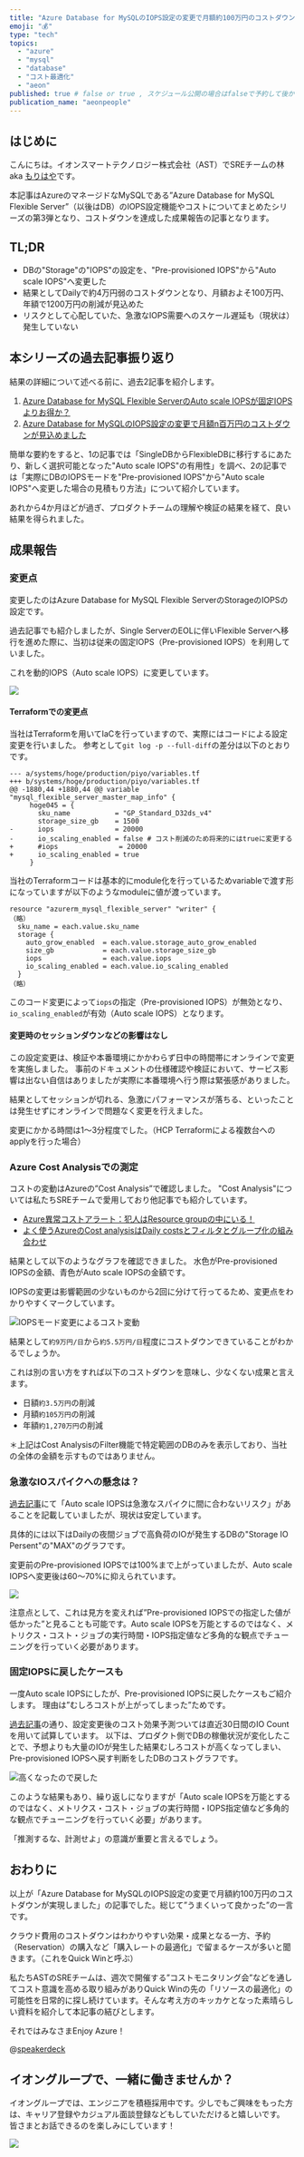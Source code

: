 ```yaml
---
title: "Azure Database for MySQLのIOPS設定の変更で月額約100万円のコストダウンが実現しました"
emoji: "💰"
type: "tech"
topics:
  - "azure"
  - "mysql"
  - "database"
  - "コスト最適化"
  - "aeon"
published: true # false or true , スケジュール公開の場合はfalseで予約して後からtrueにFix必要
publication_name: "aeonpeople"
---
```


## はじめに

こんにちは。イオンスマートテクノロジー株式会社（AST）でSREチームの林 aka [もりはや](https://twitter.com/morihaya55)です。

本記事はAzureのマネージドなMySQLである”Azure Database for MySQL Flexible Server”（以後はDB）のIOPS設定機能やコストについてまとめたシリーズの第3弾となり、コストダウンを達成した成果報告の記事となります。

## TL;DR

- DBの"Storage"の"IOPS"の設定を、"Pre-provisioned IOPS"から"Auto scale IOPS"へ変更した
- 結果としてDailyで約4万円弱のコストダウンとなり、月額およそ100万円、年額で1200万円の削減が見込めた
- リスクとして心配していた、急激なIOPS需要へのスケール遅延も（現状は）発生していない

## 本シリーズの過去記事振り返り

結果の詳細について述べる前に、過去2記事を紹介します。

1. [Azure Database for MySQL Flexible ServerのAuto scale IOPSが固定IOPSよりお得か？](https://zenn.dev/aeonpeople/articles/2c2f706c0ae173)
1. [Azure Database for MySQLのIOPS設定の変更で月額n百万円のコストダウンが見込めました](https://zenn.dev/aeonpeople/articles/a1cee204ce9529)

簡単な要約をすると、1の記事では「SingleDBからFlexibleDBに移行するにあたり、新しく選択可能となった"Auto scale IOPS"の有用性」を調べ、2の記事では「実際にDBのIOPSモードを"Pre-provisioned IOPS"から"Auto scale IOPS"へ変更した場合の見積もり方法」について紹介しています。

あれから4か月ほどが過ぎ、プロダクトチームの理解や検証の結果を経て、良い結果を得られました。

## 成果報告

### 変更点

変更したのはAzure Database for MySQL Flexible ServerのStorageのIOPSの設定です。

過去記事でも紹介しましたが、Single ServerのEOLに伴いFlexible Serverへ移行を進めた際に、当初は従来の固定IOPS（Pre-provisioned IOPS）を利用していました。

これを動的IOPS（Auto scale IOPS）に変更しています。

![](/images/morihaya-20250212-azure-mysql-iops3/2025-02-12-01-34-09.png)


#### Terraformでの変更点

当社はTerraformを用いてIaCを行っていますので、実際にはコードによる設定変更を行いました。
参考として`git log -p --full-diff`の差分は以下のとおりです。

```hcl
--- a/systems/hoge/production/piyo/variables.tf
+++ b/systems/hoge/production/piyo/variables.tf
@@ -1880,44 +1880,44 @@ variable "mysql_flexible_server_master_map_info" {
     hoge045 = {
       sku_name           = "GP_Standard_D32ds_v4"
       storage_size_gb    = 1500
-      iops               = 20000
-      io_scaling_enabled = false # コスト削減のため将来的にはtrueに変更する
+      #iops               = 20000
+      io_scaling_enabled = true
     }
```

当社のTerraformコードは基本的にmodule化を行っているためvariableで渡す形になっていますが以下のようなmoduleに値が渡っています。

```hcl
resource "azurerm_mysql_flexible_server" "writer" {
（略）
  sku_name = each.value.sku_name
  storage {
    auto_grow_enabled  = each.value.storage_auto_grow_enabled
    size_gb            = each.value.storage_size_gb
    iops               = each.value.iops
    io_scaling_enabled = each.value.io_scaling_enabled
  }
（略）
```

このコード変更によって`iops`の指定（Pre-provisioned IOPS）が無効となり、`io_scaling_enabled`が有効（Auto scale IOPS）となります。

#### 変更時のセッションダウンなどの影響はなし

この設定変更は、検証や本番環境にかかわらず日中の時間帯にオンラインで変更を実施しました。
事前のドキュメントの仕様確認や検証において、サービス影響は出ない自信はありましたが実際に本番環境へ行う際は緊張感がありました。

結果としてセッションが切れる、急激にパフォーマンスが落ちる、といったことは発生せずにオンラインで問題なく変更を行えました。

変更にかかる時間は1〜3分程度でした。（HCP Terraformによる複数台へのapplyを行った場合）

### Azure Cost Analysisでの測定

コストの変動はAzureの”Cost Analysis”で確認しました。
"Cost Analysis"については私たちSREチームで愛用しており他記事でも紹介しています。

- [Azure異常コストアラート：犯人はResource groupの中にいる！](https://zenn.dev/aeonpeople/articles/fafb830ab8b341)
- [よく使うAzureのCost analysisはDaily costsとフィルタとグループ化の組み合わせ](https://zenn.dev/aeonpeople/articles/morihaya-20241209-azure-costanalysis)

結果として以下のようなグラフを確認できました。
水色がPre-provisioned IOPSの金額、青色がAuto scale IOPSの金額です。

IOPSの変更は影響範囲の少ないものから2回に分けて行ってるため、変更点をわかりやすくマークしています。

![IOPSモード変更によるコスト変動](/images/morihaya-20250212-azure-mysql-iops3/2025-02-12-01-28-55.png)

結果として`約9万円/日`から`約5.5万円/日`程度にコストダウンできていることがわかるでしょうか。

これは別の言い方をすれば以下のコストダウンを意味し、少なくない成果と言えます。

- 日額`約3.5万円`の削減
- 月額`約105万円`の削減
- 年額`約1,270万円`の削減

＊上記はCost AnalysisのFilter機能で特定範囲のDBのみを表示しており、当社の全体の金額を示すものではありません。

### 急激なIOスパイクへの懸念は？

[過去記事](https://zenn.dev/aeonpeople/articles/a1cee204ce9529#%E6%B3%A8%E6%84%8F%EF%BC%9A-auto-scale-iops%E3%81%AF%E6%80%A5%E6%BF%80%E3%81%AA%E3%82%B9%E3%83%91%E3%82%A4%E3%82%AF%E3%81%AB%E9%96%93%E3%81%AB%E5%90%88%E3%82%8F%E3%81%AA%E3%81%84%E3%83%AA%E3%82%B9%E3%82%AF)にて「Auto scale IOPSは急激なスパイクに間に合わないリスク」があることを記載していましたが、現状は安定しています。

具体的には以下はDailyの夜間ジョブで高負荷のIOが発生するDBの"Storage IO Persent"の"MAX"のグラフです。

変更前のPre-provisioned IOPSでは100%まで上がっていましたが、Auto scale IOPSへ変更後は60〜70%に抑えられています。

![](/images/morihaya-20250212-azure-mysql-iops3/2025-02-12-02-19-36.png)

注意点として、これは見方を変えれば”Pre-provisioned IOPSでの指定した値が低かった”と見ることも可能です。Auto scale IOPSを万能とするのではなく、メトリクス・コスト・ジョブの実行時間・IOPS指定値など多角的な観点でチューニングを行っていく必要があります。

### 固定IOPSに戻したケースも

一度Auto scale IOPSにしたが、Pre-provisioned IOPSに戻したケースもご紹介します。
理由は”むしろコストが上がってしまった”ためです。

[過去記事]((https://zenn.dev/aeonpeople/articles/a1cee204ce9529))の通り、設定変更後のコスト効果予測ついては直近30日間のIO Countを用いて試算しています。
以下は、プロダクト側でDBの稼働状況が変化したことで、予想よりも大量のIOが発生した結果むしろコストが高くなってしまい、Pre-provisioned IOPSへ戻す判断をしたDBのコストグラフです。

![高くなったので戻した](/images/morihaya-20250212-azure-mysql-iops3/2025-02-12-09-57-36.png)

このような結果もあり、繰り返しになりますが「Auto scale IOPSを万能とするのではなく、メトリクス・コスト・ジョブの実行時間・IOPS指定値など多角的な観点でチューニングを行っていく必要」があります。

「推測するな、計測せよ」の意識が重要と言えるでしょう。

## おわりに

以上が「Azure Database for MySQLのIOPS設定の変更で月額約100万円のコストダウンが実現しました」の記事でした。総じて”うまくいって良かった”の一言です。

クラウド費用のコストダウンはわかりやすい効果・成果となる一方、予約（Reservation）の購入など「購入レートの最適化」で留まるケースが多いと聞きます。（これをQuick Winと呼ぶ）

私たちASTのSREチームは、週次で開催する”コストモニタリング会”などを通してコスト意識を高める取り組みがありQuick Winの先の「リソースの最適化」の可能性を日常的に探し続けています。そんな考え方のキッカケとなった素晴らしい資料を紹介して本記事の結びとします。

それではみなさまEnjoy Azure！

@[speakerdeck](1ae7ed5e951b40dcaa2428b6070024f8)


## イオングループで、一緒に働きませんか？

イオングループでは、エンジニアを積極採用中です。少しでもご興味をもった方は、キャリア登録やカジュアル面談登録などもしていただけると嬉しいです。
皆さまとお話できるのを楽しみにしています！

[![](https://storage.googleapis.com/techhire-prd-assets/AEON/ATH_engineer_Zenn%E3%83%8F%E3%82%99%E3%83%8A%E3%83%BC.png)](https://engineer-recuruiting.aeon.info/)
